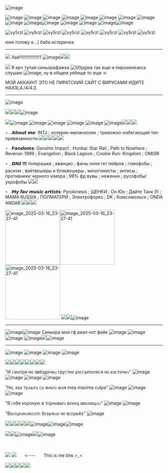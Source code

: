 ![image](https://github.com/user-attachments/assets/afa45646-dbfa-4982-ba81-3f705f226495)    




![image](https://github.com/user-attachments/assets/52784241-d5d0-403e-8867-fdbcb9cca6c2)
![image](https://github.com/user-attachments/assets/aae13c5b-863e-464b-9273-ca4c898d7484)
![image](https://github.com/user-attachments/assets/60a780c0-4f5b-4326-8e58-731b3d5fd79a)
![image](https://github.com/user-attachments/assets/b7780fec-94d2-4a26-a817-f44fd5ac326f)
![image](https://github.com/user-attachments/assets/a4629cae-dea0-4e0f-ab9e-dec6f651ce27)
![image](https://github.com/user-attachments/assets/998bc6d5-1cb0-460b-82f6-153572b3135a)
![image](https://github.com/user-attachments/assets/801550f4-faea-418b-85e7-05819852bf0f)
![image](https://github.com/user-attachments/assets/a04350f5-3c33-4f84-a028-53dd8d80fa1f)
![image](https://github.com/user-attachments/assets/2159b33f-58ff-4e63-9041-7ea750533c80)
![image](https://github.com/user-attachments/assets/2114203e-b3a2-44f4-9694-918c5f2ab0d5)![image](https://github.com/user-attachments/assets/8e5720e4-6c46-4ca2-b37b-6f10223e8791)
![image](https://github.com/user-attachments/assets/c5baf1bc-844f-47b2-897b-45c6f3fdee44)
![image](https://github.com/user-attachments/assets/83496666-82d3-41d2-bdaf-487d984d3a64)
![image](https://github.com/user-attachments/assets/01ec796c-47da-463e-9cc5-9858a2bdf373)![image](https://github.com/user-attachments/assets/deb271a3-e911-4a56-9a7b-501b644edb76)


![vy5rzl](https://github.com/user-attachments/assets/23a3b7f9-c689-418a-82fc-bdbfe18ff28b)
![vy5rzl](https://github.com/user-attachments/assets/b563df61-9c6a-4d4a-875e-7ad9a1d89f2f)
![vy5rzl](https://github.com/user-attachments/assets/84f50136-b934-4916-b000-606fa395b584)
![vy5rzl](https://github.com/user-attachments/assets/9fec9386-a1d9-485f-b6d3-949c22d54e87)
![vy5rzl](https://github.com/user-attachments/assets/a481b533-aab4-45da-be92-f73c5af9d3c6)
![vy5rzl](https://github.com/user-attachments/assets/08b5fe16-7227-4e89-9a20-3effe87d627a)
![vy5rzl](https://github.com/user-attachments/assets/de086912-cdcc-4a52-b6b6-dd2e70e4cf22)
![vy5rzl](https://github.com/user-attachments/assets/e6b70c31-26af-4984-8129-e66b78042b57)




юне голову е...] баба истеричка


---------------


![](https://64.media.tumblr.com/7bc919f3871688f1531f672401578432/c9f852cbea274fe6-66/s75x75_c1/e1f55619c73eeac09078e19bc5a947baa23d82aa.gifv) Хай!!!!!!!!!!!!!!!!1 ![image](https://github.com/user-attachments/assets/3af9797b-2018-407c-9bef-b65c26850e85)![](https://64.media.tumblr.com/26f69c621842612c8a907cfd1fd3be87/e018519d595eb0b7-8c/s75x75_c1/21661e5a0c041ad11e73d1c1ba22a383fd218851.gifv)![](https://64.media.tumblr.com/aa6df5045151b4c8314fcc2318cb5ed1/461cc38b10614ee7-62/s75x75_c1/b75646130aae60c29337ed512da92919aecb1c78.gifv)




![](https://64.media.tumblr.com/697b01b8d47a42477c97274a4fdfa568/c9f852cbea274fe6-53/s75x75_c1/6834c59879f2d284ad7170302a3221ad30989a3b.gifv) Я крч тупая синьорафажка ![00pgwa](https://github.com/user-attachments/assets/fdb318fb-d2cf-4d2a-8ffa-569d1e4f7f91) так еще и пирокинезиса слушаю ![image](https://github.com/user-attachments/assets/8d1043cc-6088-450a-86d5-844836e17854), ну в общем уебище то еще ☠


МОЙ АККАУНТ ЭТО НЕ ПИРАТСКИЙ САЙТ С ВИРУСАМИ ИДИТЕ НАХ3L4./4/4.3.

---------------


![image](https://github.com/user-attachments/assets/800fcee4-519a-420b-896c-dd0ca7716015)

![](https://64.media.tumblr.com/49980f71b3e2817c766efe85c27e074d/3c5627d4c46ff0c7-84/s100x200/bc7e10b8f3a5fb2eafc4cccbd6503ead6155fd32.gifv)![](https://64.media.tumblr.com/fd5ac9e0c7404f927f99cf1fd7074747/8652337b0258bacc-7b/s75x75_c1/099b62316469894d64e0798009810e12ed025cc7.gifv)![](https://64.media.tumblr.com/41fa7dcc8e5c79a740cd4b57e405b351/0569bdbd5c6f9742-c8/s75x75_c1/b6685be6ad9efea40639bef3a0b418469cbe00b8.gifv)![image](https://github.com/user-attachments/assets/ae08b545-4222-4ce3-8eb9-6d73056a483e)

![](https://64.media.tumblr.com/c62a19d08a0dadf9fcb06d29963e49c1/dbd8b1e992a56a49-91/s250x400/6f6ec3666b5ec1458ff8c390a6b7183252c10d2f.gifv)![image](https://github.com/user-attachments/assets/9b5da588-75a6-48db-96c4-2a7cf73c9a76) ![image](https://github.com/user-attachments/assets/e9b53627-3718-477f-beb4-ff01957b2640)
![image](https://github.com/user-attachments/assets/052cd570-87f1-4027-88ea-851b6f200d93) ![image](https://github.com/user-attachments/assets/177054f8-abcf-4499-8d8e-d2bc9d3069e8)
 ![image](https://github.com/user-attachments/assets/dbf84a23-4fff-4790-b30c-318997e47a71) ![image](https://github.com/user-attachments/assets/316dfb1e-5ef7-4340-8b6e-c2610c1d0f87)![](https://64.media.tumblr.com/0fcf1aef72bef289443e8adf8fa748f3/a69bad83ef95edc9-f8/s100x200/5afd0ad3248d681e56940251317997d8e7613839.gifv)![](https://64.media.tumblr.com/fe0361e58e4762065c9059c7b374ea8e/121bca8437e78fff-b3/s75x75_c1/eb1870afce51cad69bd2bd76edd3441586aabda2.gifv)![](https://64.media.tumblr.com/06cd9fadf1fbb6368d1593f4432c22c5/f461aa694d233a89-13/s100x200/14458f8b5b28affe6773436ec4019169a87290c0.gifv)


⋆ . 𝘼𝙗𝙤𝙪𝙩 𝙢𝙚: INTJ ; холерик-меланхолик ; тревожно-избегающий тип привязанности ![](https://64.media.tumblr.com/abb10af1df427b2cc8a5914829b0a1c0/00fb8ddee1cc3f2b-a3/s75x75_c1/e83f2d16da79aab0280539d3a6cd135399c3b6f9.gifv)![](https://64.media.tumblr.com/803987cfd4c4f065e7bcf9edabf6d189/17390c1c19cc6c29-76/s75x75_c1/a97a39f4328f8856db801c4e1a939511e15e0f98.gifv)![](https://64.media.tumblr.com/d8b23371d377ac1fa0a6029f68e94342/c985327fcb04e268-2b/s75x75_c1/a86c53d0c93f9079d9fc15b31b0be92de23a9c7a.gifv)![](https://64.media.tumblr.com/74581d48f7377e6b2d89721c30af4b95/73db4279d9edc50f-8c/s100x200/91c3d6a7655988e417b9793fd54f478724e1441c.gifv)![](https://64.media.tumblr.com/22f29b8b5267c490b5c7b9f007c6a356/8827926dd56fd31f-a4/s75x75_c1/5b99f6f12464dec13a6441194d56301d9e1fb529.gifv)

⋆ . 𝙁𝙖𝙣𝙙𝙤𝙢𝙨: Genshin Impact ; Honkai: Star Rail ; Path to Nowhere ; Reverse: 1999 ; Evangelion ; Black Lagoon ; Cookie Run: Kingdom ; OMORI

⋆ . 𝘿𝙉𝙄 ❗️❗️❗️ толерашки ; аванцио ; фаны онли гет пейров ; гомофобы ; расизм ; вайтвошеры и блэквошеры ; мизогинисты ; антисы ; противники черного юмора ; 99% фд вувы ; неженки ; русофобы/укрофобы ![](https://64.media.tumblr.com/9d1982bcc81d10d7c206cd473b1fd5ce/dbd8b1e992a56a49-31/s250x400/6a1dc3ebbdcd1dd0297e0d4a0301691643c69ecb.gifv)![](https://64.media.tumblr.com/09c42206ccbbae8f8488fc87310f0681/c9955045e2d3bfe1-1b/s100x200/5f76629a5711b2e94b6f0945ec66b95c4267c74c.gifv)

⋆ . 𝙈𝙮 𝙛𝙖𝙫 𝙢𝙪𝙨𝙞𝙘 𝙖𝙧𝙩𝙞𝙨𝙩𝙨: Pyrokinesis ; ЩЕНКИ ; Он Юн ; Дайте Танк (!) ; MAMA RUSSIA ; ПОЛМАТЕРИ ; Электрофорез ; DK ; Комсомольск ; ONDA ANDAR ![](https://64.media.tumblr.com/d3f4c31a28882f84829074ef01c3124e/e9b9124c7f697591-b6/s75x75_c1/ee06dd116486077e66d395697979ccee49d9ab12.gifv)![](https://64.media.tumblr.com/d3f4c31a28882f84829074ef01c3124e/e9b9124c7f697591-b6/s75x75_c1/ee06dd116486077e66d395697979ccee49d9ab12.gifv)![](https://64.media.tumblr.com/d3f4c31a28882f84829074ef01c3124e/e9b9124c7f697591-b6/s75x75_c1/ee06dd116486077e66d395697979ccee49d9ab12.gifv)

<img width="175" alt="image_2025-03-16_23-27-41" src="https://github.com/user-attachments/assets/d6f38e3e-1471-491d-a341-f50870d9c0ef" /><img width="175" alt="image_2025-03-16_23-27-41" src="https://github.com/user-attachments/assets/9b2b4791-31bf-45ca-b6a2-7adf4f1eb4a2" />
<img width="175" alt="image_2025-03-16_23-27-41" src="https://github.com/user-attachments/assets/a68ecd97-ee9e-4f18-b556-3690d14a52e0" /> ![](https://64.media.tumblr.com/4b39fda9becfbe63f759eda7dfb47034/207d3c74e3aa809e-57/s100x200/6b5d96ab4cbb52fe79d192a79f71b59421591bd8.gifv)![](https://64.media.tumblr.com/689184120cb80df0b5adaa117bb63746/6f8b516a473c93b3-7f/s250x400/d57f9b29e36f129d673cd340b792c8041033ab3f.gifv)![image](https://github.com/user-attachments/assets/2c1d5b27-29fb-4dfe-a007-66fff5c97728)



---------------

![image](https://github.com/user-attachments/assets/30e714c8-a962-4de3-b88b-8fa2c4d31bf6)![image](https://64.media.tumblr.com/b5a3d8e81a2fa4b29a66a5fec094bee9/767f31d9cc30f8f2-9c/s75x75_c1/4f7627d2001eb4c3d945566d6e67aa86f0dcc1fa.gifv)
Синьора моя гф риал нот фейк ![image](https://github.com/user-attachments/assets/fc6f7b94-e75f-445c-aa10-9355ae4d1da7)
![image](https://github.com/user-attachments/assets/77e213ed-c5de-4271-8756-b1ed79c4c738)
![image](https://github.com/user-attachments/assets/bd797ea2-83c6-4dac-8f78-d8dd15c82ef2)
![image](https://github.com/user-attachments/assets/a27533d5-9be9-4ddc-b327-23c32e972087)![](https://64.media.tumblr.com/c4de26c9032db5a4c085915069b440b8/e018519d595eb0b7-ae/s75x75_c1/534a4ea554fdf8f2661759fec6d86b6f2af334e9.gifv)![image](https://github.com/user-attachments/assets/90ed55e8-44a3-46ef-b3d3-4b93d703097d)



---------------
![image](https://github.com/user-attachments/assets/9a4c4ba0-7aac-4883-939d-fb3b9d3f1dac)
![image](https://github.com/user-attachments/assets/4456cad0-4f04-47ab-bd49-5932abe578ad)
![image](https://github.com/user-attachments/assets/9b5849b4-e51d-45f4-8efe-5fc3470a0bca)
![image](https://github.com/user-attachments/assets/83031008-984f-48a8-b55f-8213ee7f94ef)

![](https://64.media.tumblr.com/98c7720e8ea71f8166f00ed9e205ee25/5a42f246a073e616-24/s100x200/167120621eda5f64719f4bcc5be76b704c8ee308.gifv)![](https://64.media.tumblr.com/98c7720e8ea71f8166f00ed9e205ee25/5a42f246a073e616-24/s100x200/167120621eda5f64719f4bcc5be76b704c8ee308.gifv)![](https://64.media.tumblr.com/98c7720e8ea71f8166f00ed9e205ee25/5a42f246a073e616-24/s100x200/167120621eda5f64719f4bcc5be76b704c8ee308.gifv)![](https://64.media.tumblr.com/98c7720e8ea71f8166f00ed9e205ee25/5a42f246a073e616-24/s100x200/167120621eda5f64719f4bcc5be76b704c8ee308.gifv)![](https://64.media.tumblr.com/98c7720e8ea71f8166f00ed9e205ee25/5a42f246a073e616-24/s100x200/167120621eda5f64719f4bcc5be76b704c8ee308.gifv)![](https://64.media.tumblr.com/98c7720e8ea71f8166f00ed9e205ee25/5a42f246a073e616-24/s100x200/167120621eda5f64719f4bcc5be76b704c8ee308.gifv)![](https://64.media.tumblr.com/98c7720e8ea71f8166f00ed9e205ee25/5a42f246a073e616-24/s100x200/167120621eda5f64719f4bcc5be76b704c8ee308.gifv)![](https://64.media.tumblr.com/98c7720e8ea71f8166f00ed9e205ee25/5a42f246a073e616-24/s100x200/167120621eda5f64719f4bcc5be76b704c8ee308.gifv)

"И ᥴʍ᧐ᴛρя нᥲ ɜʙёɜд᧐чκᥙ ᴦρуᥴᴛн᧐ ρᥲᥴᥴыпᥲᥱʍᥴя нᥲ κ᧐ᥴᴛ᧐чκᥙ" ![image](https://github.com/user-attachments/assets/ce4c99db-39bb-4b32-b339-155bb8d1060e)
![image](https://github.com/user-attachments/assets/72170f9d-7eb1-4e2e-b923-34a7343d2f5c)
![image](https://github.com/user-attachments/assets/c6712f61-bc1b-4278-8b2b-06630abd7d70)
![image](https://github.com/user-attachments/assets/ad79524f-6856-416d-995b-e1fc1157793d)

"Н᧐, κᥲκ ᴛу᧘ьᥰᥲ ᥴ᧐ ʍн᧐ᥔ ʍ᧐я mea maxima culpa" ![image](https://github.com/user-attachments/assets/6e2c7427-bf36-40c4-97a8-6acb5fca97aa)
![image](https://github.com/user-attachments/assets/9768796d-cdf9-469f-ac13-fd29235c6564)
![image](https://github.com/user-attachments/assets/1c404af0-c8f1-48a6-a6a6-4589f14f5ef2)

"Я ᥴᥱδя κ᧐ρ᧐ную ʙ ᴛᥱρн᧐ʙыᥔ ʙᥱнᥱц ϶ʙ᧐᧘юцᥙᥙ" ![image](https://github.com/user-attachments/assets/7524d78f-663c-4997-a5d6-924c6b76dd3a)
![image](https://github.com/user-attachments/assets/6e26b74a-d462-48b8-b1b1-b28e3acb04c1)

"В᧐ᥴᥰρᥙнᥙʍᥲᥔᴛᥱ δᥱɜуʍᥙᥱ нᥱ ʙᥴᥱρьёɜ" ![image](https://github.com/user-attachments/assets/4f4c9f8c-e5b1-4c38-a235-7cd3d5d7a18a)



![](https://64.media.tumblr.com/257e6e7b714ce613e646eada17f84911/7f0dfe165277a14d-bb/s100x200/b48e40c15daa80bde9d15326923fd87c0d9fec5d.gifv)![](https://64.media.tumblr.com/b0516c6329696fdea686199ef1dfd07b/634478afc53407d6-a5/s100x200/8cf2f7ef3dae3efcf3084204619ecb4427bd3cd4.pnj)![](https://64.media.tumblr.com/9d6973e63f0da5caf12aa7d80a8a077f/cae7cabe6833fef0-f1/s100x200/cc96abbe411ce7b5919f44228c94225dc88e6a25.gifv)![](https://64.media.tumblr.com/5473e4e132c99e3539921f1d34c4d2c6/acc95b5fc4047175-be/s75x75_c1/cca8e0997a7bb512abca76de5a5dcd726650aa5a.gifv)![](https://64.media.tumblr.com/56f9fae470c0465d78480ca28b9e2d95/75b5b68ba6c92fb8-2e/s100x200/5f36e40254908a1353aa458eed724d88fee54880.gifv)![image](https://github.com/user-attachments/assets/e2f60934-af7c-4fdd-92e7-b57c46e0bc58)![image](https://github.com/user-attachments/assets/866bdb18-91d2-4559-b380-6d92f6c0abb7)![image](https://github.com/user-attachments/assets/39cd9fa8-642e-4047-9dc6-c651b6a9f5c2)





![](https://64.media.tumblr.com/7f73afde1b7796fdbfb390fedcc559ca/6cc87f5237bd2ddc-41/s400x600/635054202ef39301f85406487bed0cc2c5814656.gifv)![](https://64.media.tumblr.com/37cdf56d884a2efd8338f2c02a81cac6/62fa2fa6a73a649d-de/s100x200/1125f68d775ec796b476f3923a783b157ce86420.gifv)![image](https://github.com/user-attachments/assets/03483be2-5f28-4374-a5c2-16edb3255bb5)![](https://64.media.tumblr.com/9ebeea7c0e208b959d15c6b324ed88f4/79d8b316934d24c3-68/s100x200/f05976f68142649baa15ab3689c08c32f5756c37.gifv)![image](https://github.com/user-attachments/assets/cab5e482-3046-4a2a-a9da-54be1020485e)

ㅤ
ㅤ
ㅤ


![](https://static.wikia.nocookie.net/omori/images/f/f7/Basil_Hurt_%28Background%29.gif/revision/latest?cb=20230731231241&path-prefix=ru) ![](https://static.wikia.nocookie.net/omori/images/c/c1/Basil_Afraid_%28Background%29.gif/revision/latest?cb=20230731231240&path-prefix=ru)ㅤㅤ<----ㅤㅤThis is me btw >_< 

![](https://64.media.tumblr.com/19beff4362f465a5db6d5935a97311e8/1b6e00138480f5d5-c4/s250x400/561f6d21af95957838f11e044d220ebe141c35e6.gifv)![](https://64.media.tumblr.com/4c534cb65771772774232a64ecfa7aeb/62975f006f814129-d4/s250x400/21474d484ba9c4870d2d8147d4c056249119355c.gifv)![](https://64.media.tumblr.com/4c534cb65771772774232a64ecfa7aeb/62975f006f814129-d4/s250x400/21474d484ba9c4870d2d8147d4c056249119355c.gifv)![](https://64.media.tumblr.com/4c534cb65771772774232a64ecfa7aeb/62975f006f814129-d4/s250x400/21474d484ba9c4870d2d8147d4c056249119355c.gifv)![](https://64.media.tumblr.com/19beff4362f465a5db6d5935a97311e8/1b6e00138480f5d5-c4/s250x400/561f6d21af95957838f11e044d220ebe141c35e6.gifv)
